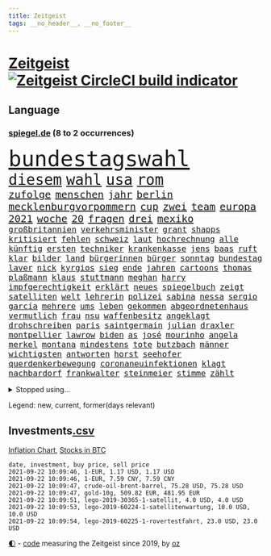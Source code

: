 ```yaml
---
title: Zeitgeist
tags: __no_header__, __no_footer__
---
```


# [Zeitgeist](https://oliz.io/zeitgeist/) [![Zeitgeist CircleCI build indicator](https://circleci.com/gh/ooz/zeitgeist.svg?style=shield)](https://circleci.com/gh/ooz/zeitgeist)

## Language

<h3><a href="https://www.spiegel.de" target="_blank">spiegel.de</a> (8 to 2 occurrences)</h3>
<p style="font-family:monospace">
<span style="font-size:32pt"><a href="news_links.html#bundestagswahl" class="current">bundestagswahl</a></span>
<br>
<span style="font-size:22pt"><a href="news_links.html#diesem" class="current">diesem</a></span>
<span style="font-size:22pt"><a href="news_links.html#wahl" class="current">wahl</a></span>
<span style="font-size:22pt"><a href="news_links.html#usa" class="current">usa</a></span>
<span style="font-size:22pt"><a href="news_links.html#rom" class="current">rom</a></span>
<br>
<span style="font-size:15pt"><a href="news_links.html#zufolge" class="current">zufolge</a></span>
<span style="font-size:15pt"><a href="news_links.html#menschen" class="current">menschen</a></span>
<span style="font-size:15pt"><a href="news_links.html#jahr" class="current">jahr</a></span>
<span style="font-size:15pt"><a href="news_links.html#berlin" class="current">berlin</a></span>
<span style="font-size:15pt"><a href="news_links.html#mecklenburgvorpommern" class="current">mecklenburgvorpommern</a></span>
<span style="font-size:15pt"><a href="news_links.html#cup" class="current">cup</a></span>
<span style="font-size:15pt"><a href="news_links.html#zwei" class="current">zwei</a></span>
<span style="font-size:15pt"><a href="news_links.html#team" class="current">team</a></span>
<span style="font-size:15pt"><a href="news_links.html#europa" class="current">europa</a></span>
<span style="font-size:15pt"><a href="news_links.html#2021" class="current">2021</a></span>
<span style="font-size:15pt"><a href="news_links.html#woche" class="current">woche</a></span>
<span style="font-size:15pt"><a href="news_links.html#20" class="current">20</a></span>
<span style="font-size:15pt"><a href="news_links.html#fragen" class="current">fragen</a></span>
<span style="font-size:15pt"><a href="news_links.html#drei" class="current">drei</a></span>
<span style="font-size:15pt"><a href="news_links.html#mexiko" class="current">mexiko</a></span>
<br>
<span style="font-size:12pt"><a href="news_links.html#großbritannien" class="current">großbritannien</a></span>
<span style="font-size:12pt"><a href="news_links.html#verkehrsminister" class="current">verkehrsminister</a></span>
<span style="font-size:12pt"><a href="news_links.html#grant" class="new">grant</a></span>
<span style="font-size:12pt"><a href="news_links.html#shapps" class="new">shapps</a></span>
<span style="font-size:12pt"><a href="news_links.html#kritisiert" class="current">kritisiert</a></span>
<span style="font-size:12pt"><a href="news_links.html#fehlen" class="current">fehlen</a></span>
<span style="font-size:12pt"><a href="news_links.html#schweiz" class="current">schweiz</a></span>
<span style="font-size:12pt"><a href="news_links.html#laut" class="current">laut</a></span>
<span style="font-size:12pt"><a href="news_links.html#hochrechnung" class="current">hochrechnung</a></span>
<span style="font-size:12pt"><a href="news_links.html#alle" class="current">alle</a></span>
<span style="font-size:12pt"><a href="news_links.html#künftig" class="current">künftig</a></span>
<span style="font-size:12pt"><a href="news_links.html#ersten" class="current">ersten</a></span>
<span style="font-size:12pt"><a href="news_links.html#techniker" class="new">techniker</a></span>
<span style="font-size:12pt"><a href="news_links.html#krankenkasse" class="new">krankenkasse</a></span>
<span style="font-size:12pt"><a href="news_links.html#jens" class="current">jens</a></span>
<span style="font-size:12pt"><a href="news_links.html#baas" class="new">baas</a></span>
<span style="font-size:12pt"><a href="news_links.html#ruft" class="current">ruft</a></span>
<span style="font-size:12pt"><a href="news_links.html#klar" class="current">klar</a></span>
<span style="font-size:12pt"><a href="news_links.html#bilder" class="current">bilder</a></span>
<span style="font-size:12pt"><a href="news_links.html#land" class="current">land</a></span>
<span style="font-size:12pt"><a href="news_links.html#bürgerinnen" class="current">bürgerinnen</a></span>
<span style="font-size:12pt"><a href="news_links.html#bürger" class="current">bürger</a></span>
<span style="font-size:12pt"><a href="news_links.html#sonntag" class="current">sonntag</a></span>
<span style="font-size:12pt"><a href="news_links.html#bundestag" class="current">bundestag</a></span>
<span style="font-size:12pt"><a href="news_links.html#laver" class="new">laver</a></span>
<span style="font-size:12pt"><a href="news_links.html#nick" class="current">nick</a></span>
<span style="font-size:12pt"><a href="news_links.html#kyrgios" class="current">kyrgios</a></span>
<span style="font-size:12pt"><a href="news_links.html#sieg" class="current">sieg</a></span>
<span style="font-size:12pt"><a href="news_links.html#ende" class="current">ende</a></span>
<span style="font-size:12pt"><a href="news_links.html#jahren" class="current">jahren</a></span>
<span style="font-size:12pt"><a href="news_links.html#cartoons" class="current">cartoons</a></span>
<span style="font-size:12pt"><a href="news_links.html#thomas" class="current">thomas</a></span>
<span style="font-size:12pt"><a href="news_links.html#plaßmann" class="current">plaßmann</a></span>
<span style="font-size:12pt"><a href="news_links.html#klaus" class="current">klaus</a></span>
<span style="font-size:12pt"><a href="news_links.html#stuttmann" class="current">stuttmann</a></span>
<span style="font-size:12pt"><a href="news_links.html#meghan" class="current">meghan</a></span>
<span style="font-size:12pt"><a href="news_links.html#harry" class="current">harry</a></span>
<span style="font-size:12pt"><a href="news_links.html#impfgerechtigkeit" class="new">impfgerechtigkeit</a></span>
<span style="font-size:12pt"><a href="news_links.html#erklärt" class="current">erklärt</a></span>
<span style="font-size:12pt"><a href="news_links.html#neues" class="current">neues</a></span>
<span style="font-size:12pt"><a href="news_links.html#spiegelbuch" class="new">spiegelbuch</a></span>
<span style="font-size:12pt"><a href="news_links.html#zeigt" class="current">zeigt</a></span>
<span style="font-size:12pt"><a href="news_links.html#satelliten" class="new">satelliten</a></span>
<span style="font-size:12pt"><a href="news_links.html#welt" class="current">welt</a></span>
<span style="font-size:12pt"><a href="news_links.html#lehrerin" class="current">lehrerin</a></span>
<span style="font-size:12pt"><a href="news_links.html#polizei" class="current">polizei</a></span>
<span style="font-size:12pt"><a href="news_links.html#sabina" class="new">sabina</a></span>
<span style="font-size:12pt"><a href="news_links.html#nessa" class="new">nessa</a></span>
<span style="font-size:12pt"><a href="news_links.html#sergio" class="current">sergio</a></span>
<span style="font-size:12pt"><a href="news_links.html#garcía" class="new">garcía</a></span>
<span style="font-size:12pt"><a href="news_links.html#mehrere" class="current">mehrere</a></span>
<span style="font-size:12pt"><a href="news_links.html#ums" class="current">ums</a></span>
<span style="font-size:12pt"><a href="news_links.html#leben" class="current">leben</a></span>
<span style="font-size:12pt"><a href="news_links.html#gekommen" class="current">gekommen</a></span>
<span style="font-size:12pt"><a href="news_links.html#abgeordnetenhaus" class="new">abgeordnetenhaus</a></span>
<span style="font-size:12pt"><a href="news_links.html#vermutlich" class="current">vermutlich</a></span>
<span style="font-size:12pt"><a href="news_links.html#frau" class="current">frau</a></span>
<span style="font-size:12pt"><a href="news_links.html#nsu" class="current">nsu</a></span>
<span style="font-size:12pt"><a href="news_links.html#waffenbesitz" class="new">waffenbesitz</a></span>
<span style="font-size:12pt"><a href="news_links.html#angeklagt" class="current">angeklagt</a></span>
<span style="font-size:12pt"><a href="news_links.html#drohschreiben" class="current">drohschreiben</a></span>
<span style="font-size:12pt"><a href="news_links.html#paris" class="current">paris</a></span>
<span style="font-size:12pt"><a href="news_links.html#saintgermain" class="current">saintgermain</a></span>
<span style="font-size:12pt"><a href="news_links.html#julian" class="current">julian</a></span>
<span style="font-size:12pt"><a href="news_links.html#draxler" class="current">draxler</a></span>
<span style="font-size:12pt"><a href="news_links.html#montpellier" class="new">montpellier</a></span>
<span style="font-size:12pt"><a href="news_links.html#lawrow" class="current">lawrow</a></span>
<span style="font-size:12pt"><a href="news_links.html#biden" class="current">biden</a></span>
<span style="font-size:12pt"><a href="news_links.html#as" class="current">as</a></span>
<span style="font-size:12pt"><a href="news_links.html#josé" class="new">josé</a></span>
<span style="font-size:12pt"><a href="news_links.html#mourinho" class="current">mourinho</a></span>
<span style="font-size:12pt"><a href="news_links.html#angela" class="current">angela</a></span>
<span style="font-size:12pt"><a href="news_links.html#merkel" class="current">merkel</a></span>
<span style="font-size:12pt"><a href="news_links.html#montana" class="current">montana</a></span>
<span style="font-size:12pt"><a href="news_links.html#mindestens" class="current">mindestens</a></span>
<span style="font-size:12pt"><a href="news_links.html#tote" class="current">tote</a></span>
<span style="font-size:12pt"><a href="news_links.html#butzbach" class="new">butzbach</a></span>
<span style="font-size:12pt"><a href="news_links.html#männer" class="current">männer</a></span>
<span style="font-size:12pt"><a href="news_links.html#wichtigsten" class="current">wichtigsten</a></span>
<span style="font-size:12pt"><a href="news_links.html#antworten" class="current">antworten</a></span>
<span style="font-size:12pt"><a href="news_links.html#horst" class="current">horst</a></span>
<span style="font-size:12pt"><a href="news_links.html#seehofer" class="current">seehofer</a></span>
<span style="font-size:12pt"><a href="news_links.html#querdenkerbewegung" class="current">querdenkerbewegung</a></span>
<span style="font-size:12pt"><a href="news_links.html#coronaneuinfektionen" class="new">coronaneuinfektionen</a></span>
<span style="font-size:12pt"><a href="news_links.html#klagt" class="current">klagt</a></span>
<span style="font-size:12pt"><a href="news_links.html#nachbardorf" class="new">nachbardorf</a></span>
<span style="font-size:12pt"><a href="news_links.html#frankwalter" class="current">frankwalter</a></span>
<span style="font-size:12pt"><a href="news_links.html#steinmeier" class="current">steinmeier</a></span>
<span style="font-size:12pt"><a href="news_links.html#stimme" class="current">stimme</a></span>
<span style="font-size:12pt"><a href="news_links.html#zählt" class="current">zählt</a></span>
</p>
<details>
<summary>Stopped using...</summary>
<p class="former" style="font-size:12pt">
benjamin(340) france(340) wunsch(340) bar(339) geboten(339) israelische(339) masken(339) statement(339) vergewaltigung(339) verzweifelt(339) coronazahlen(338) fünfte(338) geäußert(338) konfrontiert(338) kündigung(338) suchte(338) vorstand(338) äußert(338) 5(337) altmaier(337) einstieg(337) einwohner(337) giftanschlag(337) gleichberechtigung(337) lockdowns(337) metern(337) schlimm(337) spaniens(337) theater(337) tipps(337) tragen(337) turin(337) ankündigung(336) behandlung(336) bestimmte(336) bundesland(336) bücher(336) christine(336) elisabeth(336) investieren(336) jüdische(336) lukas(336) nazis(336) plus(336) rückt(336) stecken(336) unabhängige(336) überwachung(336) bayerns(335) bitte(335) black(335) einzelne(335) entkommen(335) eustaaten(335) fabrik(335) froh(335) hinaus(335) ifoindex(335) inter(335) kassiert(335) ludwig(335) psg(335) schweigt(335) standort(335) toni(335) ungewöhnlicher(335) unterzeichnet(335) welchem(335) 22(334) 98(334) arbeitsbedingungen(334) einzelnen(334) krankenhäusern(334) legendären(334) meldete(334) nancy(334) pocht(334) vergewaltigt(334) verschwinden(334) geholfen(333) gutachten(333) handeln(333) jury(333) mancherorts(333) strafmaßnahmen(333) strand(333) zeitweise(333) 2500(332) arbeitete(332) bestimmt(332) billionen(332) erkennt(332) erneuter(332) gehackt(332) großeinsatz(332) künstlerin(332) muster(332) portugal(332) rettungsschiff(332) reul(332) sänger(332) unbekannten(332) weltwirtschaft(332) angeblichen(331) aufnahmen(331) dreht(331) falls(331) gastgeber(331) haustiere(331) komisch(331) mangelt(331) minderheit(331) organisationen(331) passanten(331) rekordmeister(331) unmut(331) untersuchungsausschuss(331) 180(330) akt(330) augenzeugen(330) ber(330) beschleunigen(330) brachen(330) breit(330) größtes(330) lebte(330) netanyahu(330) sonne(330) spieltag(330) teheran(330) verfilmt(330) verstärken(330) vielerorts(330) zustimmung(330) zuversicht(330) äußern(330) 34(329) bekannte(329) bewährungsstrafe(329) deutlicher(329) eingesetzt(329) flieht(329) fußballer(329) geschaffen(329) gesprengt(329) gewaltsam(329) karriereberaterin(329) kritische(329) lukaschenkos(329) mitarbeitern(329) spekuliert(329) ungewiss(329) verteilung(329) zucker(329) ärzten(329) 2024(328) bekämpft(328) bremer(328) desaster(328) ehren(328) eingestuft(328) entwurf(328) erziehung(328) freiburg(328) gefördert(328) grande(328) grundlage(328) lambrecht(328) meinem(328) pannen(328) restaurants(328) schwieg(328) sowohl(328) stoßen(328) umso(328) unterlag(328) 2023(327) aktuell(327) andré(327) durcheinander(327) gefährlicher(327) phil(327) richtet(327) roboter(327) seltener(327) terrormiliz(327) 13jähriger(326) coronaerkrankung(326) innenministerium(326) kimmich(326) lagern(326) notruf(326) roten(326) verdiente(326) behandeln(325) forderte(325) geheimnis(325) islamistischen(325) konflikte(325) kronprinz(325) langfristig(325) miteinander(325) schwersten(325) steigender(325) stück(325) bedeutung(324) dosen(324) erfuhr(324) hob(324) rafael(324) tausenden(324) verzweiflung(324) via(324) behaupten(323) nadal(323) vorjahr(323) weite(323) 3(322) amtsgericht(322) automobilgeschichte(322) begeisterten(322) design(322) genehmigung(322) irren(322) juni(322) massiven(322) mauer(322) opfers(322) power(322) schlappe(322) starker(322) verschwanden(322) verspielt(322) weitergegeben(322) 55(321) alarmiert(321) besserung(321) fortgesetzt(321) gering(321) kontakte(321) mitgeteilt(321) petra(321) sportlerinnen(321) zweites(321) aufklären(320) berühmten(320) gefühlt(320) italienischen(320) moskaus(320) propaganda(320) sendung(320) werbung(320) zivilen(320) zustände(320) boom(319) freundschaft(319) karin(319) offizielle(319) wolf(319) ermordeten(318) erschwert(318) gewinn(318) ordnung(318) pünktlich(318) roger(318) überlebende(318) arbeitsminister(317) beteiligen(317) beteiligung(317) franzose(317) hürden(317) spanische(317) thiem(317) zurückgewiesen(317) bundesgesundheitsminister(316) februar(316) fernsehen(316) getragen(316) porsche(316) weckt(316) 82(315) aufhalten(315) belegen(315) einreise(315) mehrerer(315) schwerem(315) deutliches(314) erfunden(314) familienministerin(314) fliegt(314) führenden(314) schonen(314) zeugin(314) eigenem(313) gefälschte(313) heftiger(313) organisiert(313) todesopfer(313) federer(312) geschieht(312) menschenrechtsverletzungen(312) philosoph(312) stiegen(312) titelverteidiger(312) verzweifelten(312) wiederholen(312) erfinder(311) heftigen(311) mutationen(311) verschiedenen(311) eingreifen(309) erzbistum(309) glaubwürdigkeit(309) motor(309) möchten(309) regierungserklärung(308) sperrte(308) text(308) versagen(308) bedingt(307) tvserie(307) falscher(306) infektionsgeschehen(306) konferenz(306) me(306) einschalten(305) nebenbei(305) mülheim(304) schalker(304) begangen(303) erkranken(303) anlegen(302) einig(302) empfehlung(302) nirgendwo(302) plötzlichen(302) reus(302) boni(301) fußballem(301) schade(301) überfahren(301) america(300) kylian(300) vermieter(300) dr(299) dreharbeiten(299) natürlich(299) provoziert(299) schützt(299) stress(299) ministerien(298) benötigen(297) explodierte(295) schätzen(295) pilot(294) rutschte(294) ksk(293) flüchtete(292) hinterlässt(292) verlegen(292) flächen(291) unmittelbar(291) bedienen(289) erfolgreichen(289) gefecht(289) mutation(289) trauma(289) coronaimpfstoffs(288) stellenabbau(288) schmerz(287) entbrannt(286) kanal(286) pentagon(285) gates(284) höhepunkt(284) lehrkräfte(283) wirtschaftsleistung(282) gebieten(281) totschlags(280) beherrschen(279) bundesverfassungsgerichts(279) divers(279) vergleichsweise(279) coronaimpfzentrum(278) häuslicher(278) rechtskräftig(277) riesigen(277) bestechung(274) unicef(274) beach(273) entführt(273) öffentlichrechtlichen(273) betrunkener(272) krach(272) rolf(272) vermisster(271) gelangen(268) cdu/csu(267) 13jährige(264) abgabe(264) popsängerin(264) protestierende(263) impfzentren(261) biontech/pfizer(260) bundesligasaison(259) beharrt(258) beschafft(257) erben(257) prominenter(256) geheimdienst(255) souveränität(254) merklich(252) arzneimittelbehörde(251) laufende(250) spitzengespräch(249) dankt(248) dürre(247) usamerikanischen(245) coronamutation(243) einsatzkräften(242) ereignet(242) gefährdete(242) aussetzen(241) texte(241) uskapitol(241) 68(239) marie(239) spritze(237) befanden(236) heimatland(235) übers(234) technische(232) absetzen(231) kreuzung(231) stationiert(231) genießen(230) iv(230) nachrichtenagentur(230) zustimmen(230) verstoß(229) stürmten(228) eigentliche(224) coronamasken(222) eishockeywm(222) gegeneinander(222) schiebt(221) triumphierte(221) singen(218) schwimmer(216) 750(215) nationalpark(213) verheißt(213) verleumdung(210) belästigung(209) ewigen(209) staatsschutz(207) kremlchef(206) camper(203) faust(203) sonderlich(203) sylt(203) trümmern(201) winzer(200) beunruhigt(196) g(195) finanzamt(194) meistertitel(194) teuersten(194) bahnverkehr(193) beherrscht(193) plagen(193) seen(193) fassungslos(192) ausländischer(190) kryptowährungen(190) recherchiert(190) repressionen(190) herren(188) oberverwaltungsgericht(188) lösten(187) helikopter(186) medaille(186) staatsfernsehen(185) dom(184) geschäftsmodell(184) objekte(184) stamm(183) egoismus(181) ministern(181) promille(180) zeugenstand(180) nachrichtendienste(179) startelf(179) usgeheimdienste(179) bürgerrechtler(178) nachsehen(178) sonnigen(178) verantwortliche(178) portugals(177) obhut(175) gewicht(174) dieter(173) fähigkeit(173) nationaler(173) athen(172) email(172) länderspielen(171) alben(170) bundeswehrsoldat(169) teilnehmenden(169) durchschnitt(167) testament(166) campus(164) verbleib(164) geheiratet(163) abgeschnitten(162) bildzeitung(161) entschlossen(161) kleinflugzeug(161) aussprache(160) charité(160) fahrlässiger(159) koalitionsoptionen(159) coronainzidenz(158) gucken(158) steuerzahler(158) gerd(157) ostküste(157) rennstall(157) angebote(155) gesetzlich(155) 22jähriger(154) widow(154) kartellamt(153) konsumiert(153) rumänien(152) sterblichen(152) modellprojekt(150) draht(149) gelitten(149) broadway(148) enthalten(148) selbstmordattentäter(148) niels(146) tunnel(146) erfülle(144) entmachtete(143) überführt(143) werte(142) verlag(141) lebensgefährliche(139) schädlichen(138) dmx(137) natogeneralsekretär(136) tempolimit(136) weimarer(136) mbappé(134) pyrotechnik(134) entschlüsseln(133) ladesäulen(132) bildtv(131) fernsehsender(131) testspiel(130) vereine(129) bundeswehrhelfer(128) fußballstar(128) großfeuer(128) scarlett(128) wohnungsmarkt(128) android(127) streikt(127) square(126) trost(126) verwirren(126) schossen(124) vita(124) erobern(123) bio(122) forschungsinstituts(121) auszeichnung(119) dynamo(119) vertraut(119) oslo(118) lobbyisten(117) usverteidigungsministerium(117) vegane(117) close(116) bestritt(115) feierlichkeiten(115) galeria(114) karstadt(114) kaufhof(114) folgten(113) momentan(113) nachbesserungen(113) spritzte(113) besonderes(112) reicher(112) trier(112) verkündete(112) p(111) wachsenden(111) euausland(110) jugendärzte(110) lebenslauf(110) übten(110) 1953(109) birgt(109) genossen(109) rekonstruktion(109) betreiberfirma(108) nepal(108) grünenkandidatin(107) johansson(107) selbstbewusstsein(107) life(106) litten(105) rechtsterroristin(105) seeweg(105) 83(103) hackerangriffs(103) manta(103) riegel(103) vielfaches(102) festnehmen(101) papa(101) beleidigten(100) mangelwirtschaft(100) versperrt(100) gottesdienst(99) nationalsozialisten(99) steuerflucht(99) unglaublich(99) vorurteilen(99) erpresst(98) tennisstar(98) stellenweise(97) 22jährigen(96) etappensieg(96) gegend(96) monaco(96) bundesligaspiel(95) impfangebot(95) japaner(95) verräter(95) akzeptieren(94) kohlekraftwerke(94) my(94) ständigen(94) beschäftigung(93) flugzeugträger(93) mallorcas(93) ceuta(91) exklave(91) sohns(91) terroranschlägen(91) zurückschicken(91) abrechnungsbetrug(90) mafiosos(90) bachelet(89) entsprechendes(89) fallschirm(89) optisch(89) schwieriges(89) anhaltende(88) begnügen(88) kontingente(88) niedergestochen(88) visum(88) abschneiden(87) bombendrohung(87) eingenommen(87) ernsten(87) geschult(87) individuelle(87) knochen(87) rick(87) welterfolg(87) 60jähriger(86) formel1rennen(86) g7staaten(86) malis(86) massengrab(86) altmeister(85) bayerncoach(85) lincoln(85) menschenmenge(85) generell(84) hisbollahchef(84) nashville(84) rettungsarbeiten(84) ambitionierte(83) ausgehandelt(83) country(83) janeiro(83) regnete(83) zugriff(83) french(82) pressekonferenzen(82) starkregen(82) tragweite(82) zollbeamten(82) finde(81) linker(81) mister(81) punkband(81) veränderter(81) entsorgt(80) investors(80) schmale(80) tricks(80) britta(79) leichtverletzte(79) morden(79) regenfälle(79) angeschossen(78) atalay(78) begünstigen(78) coronaursprung(78) end(78) ernste(78) fluggesellschaften(78) pinar(78) amazonasregenwald(77) todesurteil(77) träumt(77) ultrarechte(77) überbrückungshilfe(77) carlo(76) siebeneinhalb(76) ansteckender(75) höhn(75) luftschläge(75) mester(75) sixt(75) unterlaufen(75) unterliegen(75) unwettern(75) zugänge(75) raste(74) zugausfälle(74) ähnliches(74) homophober(73) kleidung(73) niedergelegt(73) aufatmen(72) atommüll(71) aufzunehmen(71) dienste(71) dominant(71) eintrittsalter(71) hague(71) pfiffe(71) stabilität(71) töchter(71) bauern(70) schalten(70) wasserknappheit(70) coronaausbrüchen(69) erstattungen(69) psychologische(69) rechtsstaatlichkeit(69) rotten(69) totschlag(69) veröffentlichung(69) wembleystadion(69) mind(68) verbiete(68) füllen(67) johnny(67) theory(67) topverdiener(67) ungerechte(67) aufgeflogen(66) aufmerksam(66) neugeborene(66) schob(66) traditionsverein(66) abgehängt(64) begnadigt(64) eingriff(64) loszuwerden(64) minijobs(64) o(64) schlingern(64) vertretungen(64) 24jährige(63) antrat(63) gefundenen(63) lernfähig(63) diktatoren(62) expertengremium(62) hauseinsturz(62) uss(62) bundeswehreinsatz(61) gräbern(61) onlineriesen(61) querschläger(61) schande(61) vereinbarte(61) tagessieg(60) 2005(59) abwehrchef(59) axel(59) gesprächsangebot(59) glatte(59) gorillas(59) impfstoffproduktion(59) out(59) bestürzt(58) betrachten(58) freigesprochen(58) kolumnistin(58) verhör(58) 70jährigen(57) ausfliegen(57) miesen(57) podolski(57) selbstmordanschlag(57) white(57) ausgerückt(56) feiernde(56) ludwigsburg(56) miloš(56) unterrichten(56) zeman(56) 2007(55) entwicklungsminister(55) furcht(55) konvoi(55) nerdige(55) slowene(55) unerwähnt(55) 25jähriger(54) eröffnen(54) frist(54) verunsichert(54) 1993(53) brandballons(53) coop(53) daxkonzerne(53) hüfte(53) interstate(53) miliz(53) tanklaster(53) anschaffung(52) bahnfahrer(52) hilfsorganisation(52) sicherer(52) spears'(52) 36jährige(51) belästigungen(51) brillante(51) niederschlag(51) racheakten(51) schwelle(51) evakuierungen(50) hanau(50) rar(50) schrecklich(50) sturmgewehr(50) beatles(49) bülow(49) schwager(49) selbstkritisch(49) wehen(49) halterin(48) hitzetote(48) wanderer(48) außergewöhnliche(47) bundesstraße(47) disney(47) heißluftballon(47) erahnen(46) erklärt's(46) grausam(46) lax(46) luftreinigern(46) vollständige(46) überflutungen(46) geldstrafen(45) löschflugzeuge(45) baden(44) beinen(44) bestritten(44) dauereinsatz(44) gedroht(44) manch(44) milliardenkosten(44) wmkampf(44) beirat(43) geübt(43) kreativ(43) salz(43) statistischem(43) vergewaltigungen(43) vries(43) begründen(42) löbel(42) marcus(42) nikolas(42) schilderte(42) tipp(42) army(41) berufsgruppen(40) externen(40) machthabern(40) traditionellen(40) vertragsverlängerung(40) überfährt(40) grotian(39) kommando(39) abgetaucht(38) besserwisserei(38) bewerfen(38) comedy(38) coronaimpfpflicht(38) derartige(38) flutkatastophe(38) krisenstab(38) pistols(38) skrupellos(38) tu(38) vergebens(38) 1206(37) 67(37) abschiebungen(37) alleingang(37) anderson(37) bitter(37) cdubundestagsabgeordneten(37) rettungshubschrauber(37) usunternehmen(37) frech(36) fukushima(36) fußballtransferticker(36) havannasyndrom(36) jüngster(36) radikalislamisten(36) rasch(36) spezialteam(36) usdiplomaten(36) überschwemmt(36) cell(35) familienmitglied(35) lästert(35) vizepräsidentin(35) bloggerin(34) duschen(34) feuerwehreinsätzen(34) ortschaften(34) unterzugehen(34) zehnte(34) bemerkenswerter(33) broadcast(33) fußballerin(33) görlitz(33) hilfeleistung(33) mitgerissen(33) rtlmoderatorin(33) supermärkte(33) tvspot(33) zehntausenden(33) überflutung(33) algerier(32) eröffnungsfeier(32) terrorgruppen(32) archäologen(31) aufräumarbeiten(31) flutwelle(31) halbleitern(31) halfen(31) hauptsache(31) kuriosem(31) kurse(31) streitthemen(31) tierreich(31) unterscheiden(31) bloom(30) fabio(30) friedhof(30) gemeint(30) jakobsen(30) kräftiges(30) sechsmal(30) usedom(30) 20000(29) abgeschafft(29) bilanzen(29) harmlose(29) landeten(29) lebensrealität(29) nachträglich(29) staudamm(29) unbürokratisch(29) unterdrückung(29) verpassten(29) verschobenen(29) warnsystem(29) 700(28) bahnkunden(28) durchbrüche(28) dämpfen(28) garage(28) schlange(28) angreifern(27) autovermieter(27) azzedine(27) katie(27) lagab(27) sektor(27) triumphs(27) ausmaße(26) entkam(26) olympiastadion(26) rücksichtslos(26) kalifornier(25) regnet(25) tiefsten(25) ukrainische(25) warenhauskonzern(25) übereinstimmend(25) angelo(24) polizeigewahrsam(24) schmackhaft(24) heinz(23) tiergarten(23) bahnübergang(22) beschützt(22) busunfall(22) bürgerlichen(22) erntehelfer(22) schwebt(22) seth(22) trocknen(22) verbannt(22) berechnet(21) landebahn(21) netzwerke(21) polizeischutz(21) elfenbeinküste(20) epidemische(20) existenzsorgen(20) unübersichtlich(20) bahnvorstand(19) fahrlässigen(19) geschätzt(19) silbermedaille(19) spdwahlkampf(19) typischen(19) usbotschaft(19) 15jährigen(18) pfefferspray(18) populär(18) stromausfälle(18) 90/die(17) ali(17) bryan(17) verkehrsministerium(17) euböa(16) friesland(16) gegensteuern(16) denverclanstar(15) intensive(15) mobbingvorwürfe(15) —(15) ansehen(14) datteln(14) hochrisikogebiet(14) händlern(14) stur(14) taugen(14) vermittelt(14) absicherung(13) ankommen(13) einbringen(13) funktionen(13) gedränge(13) ingrid(13) insolvenzantragspflicht(13) inzidenzwert(13) kims(13) nachbarstaaten(13) schiffsstau(13) stehlen(13) antje(12) anzieht(12) autobombe(12) dflchefin(12) ei(12) hochrangiges(12) rundfunks(12) schicksale(12) topklub(12) verspürt(12) bahnmanagements(11) diejenigen(11) druckmittel(11) erhöhter(11) exemplar(11) geleistet(11) kargen(11) plante(11)
</p>
</details>
<p>Legend: <span class="new">new</span>, <span class="current">current</span>, <span class="former">former(days relevant)</span></p>

## Investments[.csv](investments.csv)

[Inflation Chart](https://inflationchart.com),
[Stocks in BTC](https://stonksinbtc.xyz/)

```
date, investment, buy price, sell price
2021-09-22 10:09:46, 1-EUR, 1.17 USD, 1.17 USD
2021-09-22 10:09:46, 1-EUR, 7.59 CNY, 7.59 CNY
2021-09-22 10:09:47, crude-oil-brent-barrel, 75.28 USD, 75.28 USD
2021-09-22 10:09:47, gold-10g, 509.82 EUR, 481.95 EUR
2021-09-22 10:09:51, lego-2019-30365-1-satellit, 4.0 USD, 4.0 USD
2021-09-22 10:09:53, lego-2019-60224-1-satellitenwartung, 10.0 USD, 10.0 USD
2021-09-22 10:09:54, lego-2019-60225-1-rovertestfahrt, 23.0 USD, 23.0 USD
```

<footer>
<a href="javascript:toggleTheme()" class="nav">🌓</a>
- <a href="https://github.com/ooz/zeitgeist">code</a> measuring the Zeitgeist since 2019, by <a href="https://oliz.io">oz</a>
</footer>
